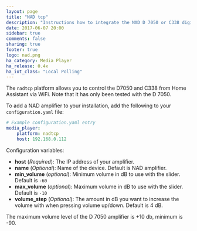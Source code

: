 ```yaml
---
layout: page
title: "NAD tcp"
description: "Instructions how to integrate the NAD D 7050 or C338 digital amplifiers into Home Assistant."
date: 2017-06-07 20:00
sidebar: true
comments: false
sharing: true
footer: true
logo: nad.png
ha_category: Media Player
ha_release: 0.4x
ha_iot_class: "Local Polling"
---
```



The `nadtcp` platform allows you to control the D7050 and C338 from Home Assistant via WiFi. Note that it has only been tested with the D 7050.

To add a NAD amplifier to your installation, add the following to your `configuration.yaml` file:

```yaml
# Example configuration.yaml entry
media_player:
    platform: nadtcp
    host: 192.168.0.112
```

Configuration variables:

- **host** (*Required*): The IP address of your amplifier.
- **name** (*Optional*): Name of the device. Default is NAD amplifier.
- **min_volume** (*optional*): Minimum volume in dB to use with the slider. Default is `-60`
- **max_volume** (*optional*): Maximum volume in dB to use with the slider. Default is `-10`
- **volume_step** (*Optional*): The amount in dB you want to increase the volume with when pressing volume up/down. Default is 4 dB.

The maximum volume level of the D 7050 amplifier is +10 db, minimum is -90.


